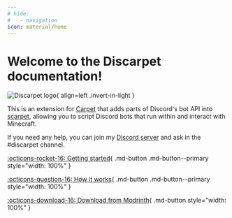 ```yaml
---
# hide:
#   - navigation
icon: material/home
---
```



# Welcome to the Discarpet documentation!

![Discarpet logo](/assets/visual.svg){ align=left .invert-in-light }

This is an extension for [Carpet](https://modrinth.com/mod/carpet)
that adds parts of Discord's bot API into [scarpet](https://github.com/gnembon/fabric-carpet/wiki/Scarpet),
allowing you to script Discord bots that run within and interact with Minecraft.

If you need any help, you can join my [Discord server](https://discord.gg/etTDQAVSgt)
and ask in the #discarpet channel.

[:octicons-rocket-16: Getting started](/setup.md){ .md-button .md-button--primary style="width: 100%" }

[:octicons-question-16: How it works](/how-it-works.md){ .md-button .md-button--primary style="width: 100%" }

[:octicons-download-16: Download from Modrinth](https://modrinth.com/mod/discarpet){ .md-button style="width: 100%" }